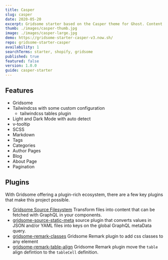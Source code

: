 ```yaml
---
title: Casper
slug: casper
date: 2020-05-20
excerpt: Gridsome starter based on the Casper theme for Ghost. Content is added via markdown, while Tailwind CSS is used for the layout/styling.
thumb: ./images/casper-thumb.jpg
image: ./images/casper-large.jpg
demo: https://gridsome-starter-casper-v3.now.sh/
repo: gridsome-starter-casper
availability: 1
searchTerms: starter, shopify, gridsome
published: true
featured: false
version: 1.0.0
guide: casper-starter
---
```

## Features

* Gridsome
* Tailwindcss with some custom configuration
  * tailwindcss tables plugin
* Light and Dark Mode with auto detect  
* v-tooltip
* SCSS
* Markdown
* Tags
* Categories
* Author Pages
* Blog
* About Page
* Pagination

## Plugins

With Gridsome offering a plugin-rich ecosystem, there are a few key plugins that make this project possible. 

- [Gridsome Source Filesystem](https://gridsome.org/plugins/@gridsome/source-filesystem) Transform files into content that can be fetched with GraphQL in your components.
- [gridsome-source-static-meta](https://gridsome.org/plugins/gridsome-source-static-meta) source plugin that converts values in JSON and/or YAML files into keys on the global GraphQL metaData query.
- [gridsome-remark-classes](https://gridsome.org/plugins/@noxify/gridsome-remark-classes) Gridsome Remark plugin to add css classes to any element
- [gridsome-remark-table-align](https://gridsome.org/plugins/@noxify/gridsome-remark-table-align) Gridsome Remark plugin move the `table` align defintion to the `tableCell` definition.
